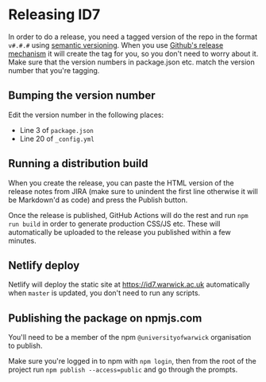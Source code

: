 # Releasing ID7

In order to do a release, you need a tagged version of the repo in the format `v#.#.#` using [semantic versioning](http://semver.org/).
When you use [Github's release mechanism](https://github.com/UniversityofWarwick/id7/releases) it will create the tag
for you, so you don't need to worry about it. Make sure that the version numbers in package.json etc. match
the version number that you're tagging.

## Bumping the version number

Edit the version number in the following places:

* Line 3 of `package.json`
* Line 20 of `_config.yml`

## Running a distribution build

When you create the release, you can paste the HTML version of the release notes from JIRA (make sure to unindent the
first line otherwise it will be Markdown'd as code) and press the Publish button.

Once the release is published, GitHub Actions will do the rest and run `npm run build` in order to generate production CSS/JS etc. These will automatically be uploaded to the release you published within a few minutes.

## Netlify deploy

Netlify will deploy the static site at https://id7.warwick.ac.uk automatically when `master` is updated, you don't need to run any scripts.

## Publishing the package on npmjs.com

You'll need to be a member of the npm `@universityofwarwick` organisation to publish.

Make sure you're logged in to npm with `npm login`, then from the root of the project run `npm publish --access=public` and go through the prompts.
